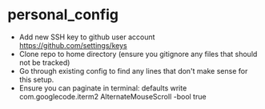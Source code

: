 # personal_config

* Add new SSH key to github user account https://github.com/settings/keys
* Clone repo to home directory (ensure you gitignore any files that should not be tracked)
* Go through existing config to find any lines that don't make sense for this setup.
* Ensure you can paginate in terminal: defaults write com.googlecode.iterm2 AlternateMouseScroll -bool true

